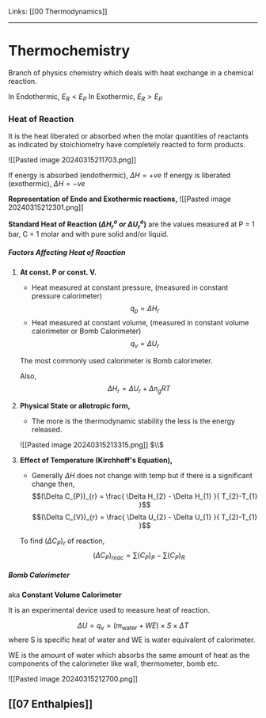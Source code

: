 Links: [[00 Thermodynamics]]
___
# Thermochemistry
Branch of physics chemistry which deals with heat exchange in a chemical reaction. 

In Endothermic, $E_{R} < E_{P}$
In Exothermic, $E_{R} > E_{P}$

### Heat of Reaction
It is the heat liberated or absorbed when the molar quantities of reactants as indicated by stoichiometry have completely reacted to form products. 

![[Pasted image 20240315211703.png]]

If energy is absorbed (endothermic), $\Delta H = +ve$
If energy is liberated (exothermic), $\Delta H = -ve$

**Representation of Endo and Exothermic reactions,**
![[Pasted image 20240315212301.png]]

**Standard Heat of Reaction ($\Delta H_{r}^{o}\ or\ \Delta U_{r}^{o}$)** are the values measured at P = 1 bar, C = 1 molar and with pure solid and/or liquid.

##### Factors Affecting Heat of Reaction
1. **At const. P or const. V.** 
	- Heat measured at constant pressure, (measured in constant pressure calorimeter)
	$$q_{p} = \Delta H_{r}$$
	- Heat measured at constant volume, (measured in constant volume calorimeter or Bomb Calorimeter)
	$$q_{v} = \Delta U_{r}$$
	
	The most commonly used calorimeter is Bomb calorimeter.
	
	Also,
	$$\Delta H_{r} = \Delta U_{r} + \Delta n_{g} RT$$

2. **Physical State or allotropic form,**
	- The more is the thermodynamic stability the less is the energy released. 
	  
	![[Pasted image 20240315213315.png]]
	$\\$


1. **Effect of Temperature (Kirchhoff's Equation),**
	- Generally $\Delta H$ does not change with temp but if there is a significant change then,
	$$(\Delta C_{P})_{r} = \frac{ \Delta H_{2} - \Delta H_{1} }{ T_{2}-T_{1} }$$
	$$(\Delta C_{V})_{r} = \frac{ \Delta U_{2} - \Delta U_{1} }{ T_{2}-T_{1} }$$
	
	To find $(\Delta C_{P})_{r}$ of reaction,
	$$(\Delta C_{P})_{reac} = \sum (C_{P})_{P} - \sum (C_{P})_{R}$$

##### Bomb Calorimeter 
aka **Constant Volume Calorimeter**

It is an experimental device used to measure heat of reaction.

$$\Delta U = q_{v} = (m_\text{water} + WE) \times S \times \Delta T$$
where S is specific heat of water and WE is water equivalent of calorimeter.

WE is the amount of water which absorbs the same amount of heat as the components of the calorimeter like wall, thermometer, bomb etc.

![[Pasted image 20240315212700.png]]

## [[07 Enthalpies]]